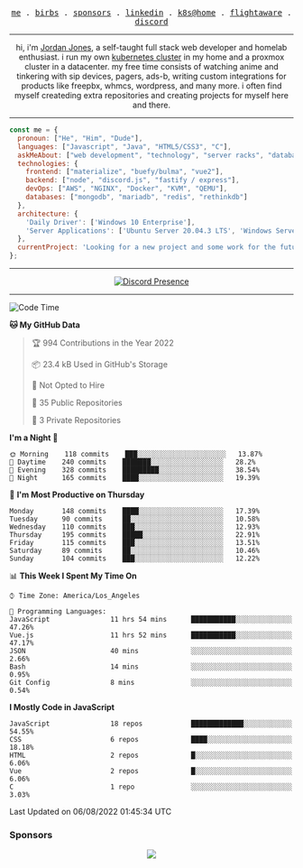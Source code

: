 <p align="center">
  <samp>
    <a href="https://jordanjones.org/">me</a> .
    <a href="https://twitter.com/kashalls">birbs</a> .
    <a href="https://github.com/sponsors/kashalls">sponsors</a> .
    <a href="https://linkedin.com/in/jordpjones">linkedin</a> .
    <a href="https://github.com/kashalls/home-cluster">k8s@home</a> .
    <a href="https://flightaware.com/adsb/stats/user/kashalls">flightaware</a> .
    <a href="https://discord.gg/ctgrp8k">discord</a>
  </samp>
</p>

---

<p align="center">hi, i'm <a href="https://jordanjones.org/">Jordan Jones</a>, a self-taught full stack web developer and homelab enthusiast. i run my own <a href="https://github.com/kashalls/home-cluster">kubernetes cluster</a> in my home and a proxmox cluster in a datacenter. my free time consists of watching anime and tinkering with sip devices, pagers, ads-b, writing custom integrations for products like freepbx, whmcs, wordpress, and many more. i often find myself createding extra repositories and creating projects for myself here and there. </p>

---


```javascript
const me = {
  pronoun: ["He", "Him", "Dude"],
  languages: ["Javascript", "Java", "HTML5/CSS3", "C"],
  askMeAbout: ["web development", "technology", "server racks", "databases", "custom integrations", "sip"],
  technologies: {
    frontend: ["materialize", "buefy/bulma", "vue2"],
    backend: ["node", "discord.js", "fastify / express"],
    devOps: ["AWS", "NGINX", "Docker", "KVM", "QEMU"],
    databases: ["mongodb", "mariadb", "redis", "rethinkdb"]
  },
  architecture: { 
    'Daily Driver': ['Windows 10 Enterprise'],
    'Server Applications': ['Ubuntu Server 20.04.3 LTS', 'Windows Server']
  },
  currentProject: 'Looking for a new project and some work for the future!'
};
```
---

<div align="center">

[![Discord Presence](https://lanyard.cnrad.dev/api/201077739589992448)](https://discord.com/users/201077739589992448)

</div>

---

<!--START_SECTION:waka-->
![Code Time](http://img.shields.io/badge/Code%20Time-0%20secs-blue)

**🐱 My GitHub Data** 

> 🏆 994 Contributions in the Year 2022
 > 
> 📦 23.4 kB Used in GitHub's Storage 
 > 
> 🚫 Not Opted to Hire
 > 
> 📜 35 Public Repositories 
 > 
> 🔑 3 Private Repositories  
 > 
**I'm a Night 🦉** 

```text
🌞 Morning    118 commits    ███░░░░░░░░░░░░░░░░░░░░░░   13.87% 
🌆 Daytime    240 commits    ███████░░░░░░░░░░░░░░░░░░   28.2% 
🌃 Evening    328 commits    █████████░░░░░░░░░░░░░░░░   38.54% 
🌙 Night      165 commits    ████░░░░░░░░░░░░░░░░░░░░░   19.39%

```
📅 **I'm Most Productive on Thursday** 

```text
Monday       148 commits    ████░░░░░░░░░░░░░░░░░░░░░   17.39% 
Tuesday      90 commits     ██░░░░░░░░░░░░░░░░░░░░░░░   10.58% 
Wednesday    110 commits    ███░░░░░░░░░░░░░░░░░░░░░░   12.93% 
Thursday     195 commits    █████░░░░░░░░░░░░░░░░░░░░   22.91% 
Friday       115 commits    ███░░░░░░░░░░░░░░░░░░░░░░   13.51% 
Saturday     89 commits     ██░░░░░░░░░░░░░░░░░░░░░░░   10.46% 
Sunday       104 commits    ███░░░░░░░░░░░░░░░░░░░░░░   12.22%

```


📊 **This Week I Spent My Time On** 

```text
⌚︎ Time Zone: America/Los_Angeles

💬 Programming Languages: 
JavaScript               11 hrs 54 mins      ███████████░░░░░░░░░░░░░░   47.26% 
Vue.js                   11 hrs 52 mins      ███████████░░░░░░░░░░░░░░   47.17% 
JSON                     40 mins             ░░░░░░░░░░░░░░░░░░░░░░░░░   2.66% 
Bash                     14 mins             ░░░░░░░░░░░░░░░░░░░░░░░░░   0.95% 
Git Config               8 mins              ░░░░░░░░░░░░░░░░░░░░░░░░░   0.54%

```

**I Mostly Code in JavaScript** 

```text
JavaScript               18 repos            █████████████░░░░░░░░░░░░   54.55% 
CSS                      6 repos             ████░░░░░░░░░░░░░░░░░░░░░   18.18% 
HTML                     2 repos             █░░░░░░░░░░░░░░░░░░░░░░░░   6.06% 
Vue                      2 repos             █░░░░░░░░░░░░░░░░░░░░░░░░   6.06% 
C                        1 repo              ░░░░░░░░░░░░░░░░░░░░░░░░░   3.03%

```



 Last Updated on 06/08/2022 01:45:34 UTC
<!--END_SECTION:waka-->

### Sponsors

<p align="center">
  <a href="https://github.com/sponsors/kashalls">
    <img src='https://cdn.jsdelivr.net/gh/kashalls/kashalls/sponsors/sponsors.svg'/>
  </a>
</p>
